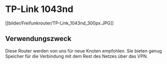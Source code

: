 # TP-Link 1043nd
[[bilder/Freifunkrouter/TP-Link_1043nd_300px.JPG]]

## Verwendungszweck
Diese Router werden von uns für neue Knoten empfohlen. Sie bieten genug Speicher für die Verbindung mit dem Rest des Netzes über das VPN.
